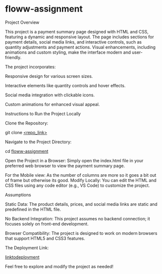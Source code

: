 ﻿# floww-assignment
Project Overview

This project is a payment summary page designed with HTML and CSS, featuring a dynamic and responsive layout. The page includes sections for payment details, social media links, and interactive controls, such as quantity adjustments and payment actions. Visual enhancements, including animations and custom styling, make the interface modern and user-friendly.

The project incorporates:

Responsive design for various screen sizes.

Interactive elements like quantity controls and hover effects.

Social media integration with clickable icons.

Custom animations for enhanced visual appeal.

Instructions to Run the Project Locally

Clone the Repository:

git clone [<repo_link>](https://github.com/Atul70911/floww-assignment.git)

Navigate to the Project Directory:

cd [floww-assignment](floww-assignment)

Open the Project in a Browser:
Simply open the index.html file in your preferred web browser to view the payment summary page.

For the Mobile view:
As the number of columns are more so it goes a bit out of frame but otherwise its good.
Modify Locally:
You can edit the HTML and CSS files using any code editor (e.g., VS Code) to customize the project.

Assumptions

Static Data:
The product details, prices, and social media links are static and predefined in the HTML file.

No Backend Integration:
This project assumes no backend connection; it focuses solely on front-end development.

Browser Compatibility:
The project is designed to work on modern browsers that support HTML5 and CSS3 features.

The Deployment Link:

[linktodeployment](https://atul70911.github.io/floww-assignment/)


Feel free to explore and modify the project as needed!
